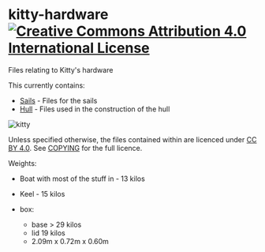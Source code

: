 kitty-hardware [![Creative Commons Attribution 4.0 International License](http://i.creativecommons.org/l/by/4.0/88x31.png)](http://creativecommons.org/licenses/by/4.0/)
===================================================================================================================================================================

Files relating to Kitty's hardware

This currently contains:

  * [Sails](sails) - Files for the sails
  * [Hull](hull) - Files used in the construction of the hull

![kitty](https://raw.githubusercontent.com/abersailbot/kitty-cad/master/kitty.png)

Unless specified otherwise, the files contained within are licenced under [CC BY
4.0](http://creativecommons.org/licenses/by/4.0/). See [COPYING](COPYING) for
the full licence.

Weights:
  * Boat with most of the stuff in - 13 kilos
  * Keel - 15 kilos

  * box:
    * base > 29 kilos
    * lid 19 kilos
    * 2.09m x 0.72m x 0.60m
